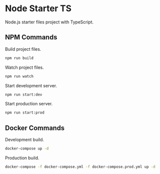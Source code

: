 # Node Starter TS

Node.js starter files project with TypeScript.

## NPM Commands

Build project files.

```bash
npm run build
```

Watch project files.

```bash
npm run watch
```

Start development server.

```bash
npm run start:dev
```

Start production server.

```bash
npm run start:prod
```

## Docker Commands

Development build.

```bash
docker-compose up -d
```

Production build.

```bash
docker-compose -f docker-compose.yml -f docker-compose.prod.yml up -d
```
